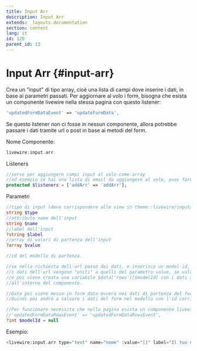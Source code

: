 ```yaml
---
title: Input Arr
description: Input Arr
extends: _layouts.documentation
section: content
lang: it
id: 120
parent_id: 13
---
```


# Input Arr {#input-arr}

Crea un "input" di tipo array, cioè una lista di campi dove inserire i dati, in base ai parametri passati.
Per aggiornare al volo i form, bisogna che esista un componente livewire nella stessa pagina
con questo listener:

```php
'updatedFormDataEvent' => 'updateFormData',
```

Se questo listener non ci fosse in nessun componente, allora potrebbe passare i dati tramite url o post
in base ai metodi del form.

Nome Componente:

```php
livewire:input.arr
```

Listeners

```php
//serve per aggiungere campi input al volo come array
//ad esempio se hai una lista di email da aggiungere al volo, puoi fare + per aggiungere un input alla lista
protected $listeners = ['addArr' => 'addArr'];
```
Parametri

```php
//tipo di input (deve corrispondere alle view in theme::livewire/input/arr/)
string $type
//attributo name dell'input
string $name
//label dell'input
?string $label
//array di valori di partenza dell'input
?array $value

//id del modello di partenza. 

//se nella richiesta dell'url passo dei dati, e inserisco un model-id,
//i dati dell'url vengono "uniti" a quelli del parametro value, se value è un array,
//e poi viene creata una variabile $data['rows'][$modelId] con i dati appena letti
//all'interno del componente. 

//Data poi viene messo in form_data ovvero nei dati di partenza del form
//Quindi poi andrò a salvare i dati del form nel modello con l'id corrispondente

//Per funzionare necessita che nella pagina esista un componente livewire con questo listener:
//'updatedFormDataRowsEvent' => 'updatedFormDataRowsEvent',
?int $modelId = null
```

Esempio:

```php
<livewire:input.arr type="text" name="nome" :value="[]" label="Il tuo nome" />
```

